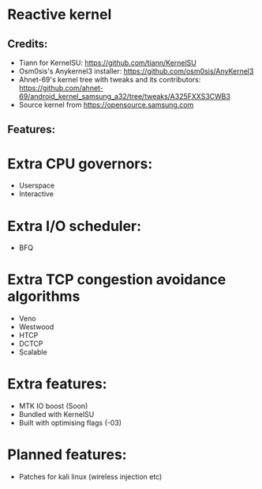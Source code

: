 # Reactive kernel

## Credits:
- Tiann for KernelSU: https://github.com/tiann/KernelSU
- Osm0sis's Anykernel3 installer: https://github.com/osm0sis/AnyKernel3
- Ahnet-69's kernel tree with tweaks and its contributors: https://github.com/ahnet-69/android_kernel_samsung_a32/tree/tweaks/A325FXXS3CWB3
- Source kernel from https://opensource.samsung.com

## Features:

# Extra CPU governors:
- Userspace
- Interactive

# Extra I/O scheduler:
- BFQ

# Extra TCP congestion avoidance algorithms
- Veno
- Westwood
- HTCP
- DCTCP
- Scalable

# Extra features:
- MTK IO boost (Soon)
- Bundled with KernelSU
- Built with optimising flags (-03)

# Planned features:
- Patches for kali linux (wireless injection etc)
